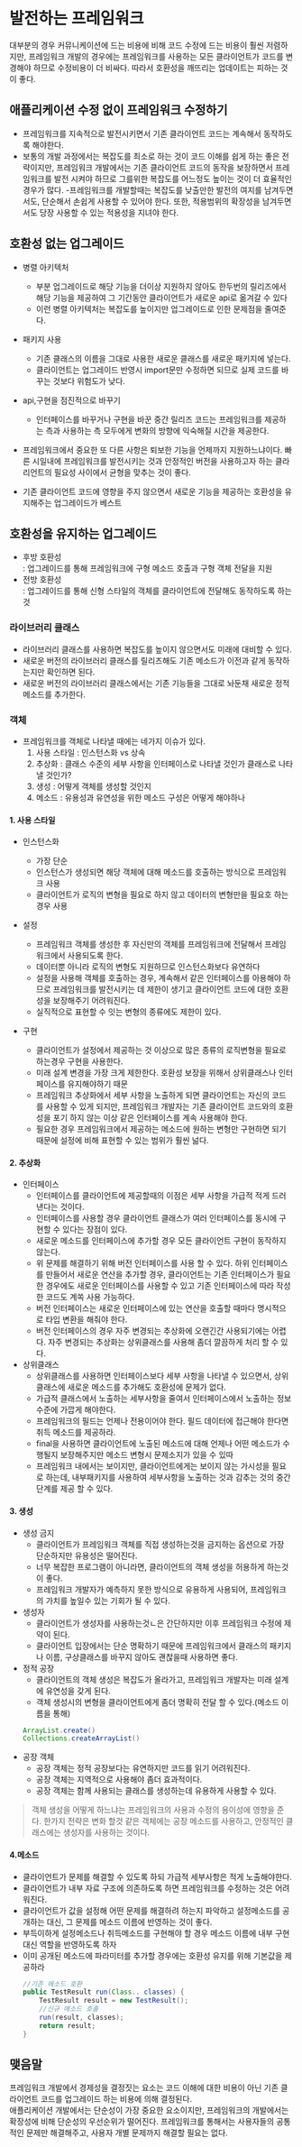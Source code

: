 # 발전하는 프레임워크

대부분의 경우 커뮤니케이션에 드는 비용에 비해 코드 수정에 드는 비용이 훨씬 저렴하지만, 프레임워크 개발의 경우에는 프레임워크를 사용하는 모든 클라이언트가 코드를 변경해야 하므로 수정비용이 더 비싸다. 따라서 호환성을 깨뜨리는 업데이트는 피하는 것이 좋다.

## 애플리케이션 수정 없이 프레임워크 수정하기
- 프레임워크를 지속적으로 발전시키면서 기존 클라이언트 코드는 계속해서 동작하도록 해야한다.
- 보통의 개발 과정에서는 복잡도를 최소로 하는 것이 코드 이해를 쉽게 하는 좋은 전략이지만, 프레임워크 개발에서는 기존 클라이언트 코드의 동작을 보장하면서 프레임워크를 발전 시켜야 하므로 그를위한 복잡도를 어느정도 높이는 것이 더 효율적인 경우가 많다.
-프레임워크를 개발할때는 복잡도를 낮출만한 발전의 여지를 남겨두면서도, 단순해서 손쉽게 사용할 수 있어야 한다. 또한, 적용범위의 확장성을 남겨두면서도 당장 사용할 수 있는 적용성을 지녀야 한다.

## 호환성 없는 업그레이드 
- 병렬 아키텍처 
    - 부분 업그레이드로 해당 기능을 더이상 지원하지 않아도 한두번의 릴리즈에서 해당 기능을 제공하여 그 기간동안 클라이언트가 새로운 api로 옮겨갈 수 있다
    - 이런 병렬 아키텍처는 복잡도를 높이지만 업그레이드로 인한 문제점을 줄여준다.
- 패키지 사용
    - 기존 클래스의 이름을 그대로 사용한 새로운 클래스를 새로운 패키지에 넣는다.
    - 클라이언트는 업그레이드 반영시 import문만 수정하면 되므로 실제 코드를 바꾸는 것보다 위험도가 낮다.
- api,구현을 점진적으로 바꾸기
    - 인터페이스를 바꾸거나 구현을 바꾼 중간 릴리즈 코드는 프레임워크를 제공하는 측과 사용하는 측 모두에게 변화의 방향에 익숙해질 시간을 제공한다. 

- 프레임워크에서 중요한 또 다른 사항은 퇴보한 기능을 언제까지 지원하느냐이다.  빠른 시일내에 프레임워크를 발전시키는 것과 안정적인 버전을 사용하고자 하는 클라리언트의 필요성 사이에서 균형을 맞추는 것이 좋다.
- 기존 클라이언트 코드에 영향을 주지 않으면서 새로운 기능을 제공하는 호환성을 유지해주는 업그레이드가 베스트


## 호환성을 유지하는 업그레이드
- 후방 호환성  
    : 업그레이드를 통해 프레임워크에 구형 메소드 호출과 구형 객체 전달을 지원
- 전방 호환성  
    : 업그레이드를 통해 신형 스타일의 객체를 클라이언트에 전달해도 동작하도록 하는것

### 라이브러리 클래스
- 라이브러리 클래스를 사용하면 복잡도를 높이지 않으면서도 미래에 대비할 수 있다.
- 새로운 버전의 라이브러리 클래스를 릴리즈해도 기존 메소드가 이전과 같게 동작하는지만 확인하면 된다.
- 새로운 버전의 라이브러리 클래스에서는 기존 기능들을 그대로 놔둔채 새로운 정적 메소드를 추가한다.

### 객체
- 프레임워크를 객체로 나타낼 때에는 네가지 이슈가 있다.
    1. 사용 스타일 : 인스턴스화 vs 상속
    2. 추상화 : 클래스 수준의 세부 사항을 인터페이스로 나타낼 것인가 클래스로 나타낼 것인가?
    3. 생성 : 어떻게 객체를 생성할 것인지
    4. 메소드 : 유용성과 유연성을 위한 메소드 구성은 어떻게 해야하나
#### 1. 사용 스타일
- 인스턴스화 
    - 가장 단순
    - 인스턴스가 생성되면 해당 객체에 대해 메소드를 호출하는 방식으로 프레임워크 사용
    - 클라이언트가 로직의 변형을 필요로 하지 않고 데이터의 변형만을 필요호 하는 경우 사용

- 설정 
    - 프레임워크 객체를 생성한 후 자신만의 객체를 프레임워크에 전달해서 프레임워크에서 사용되도록 한다.
    - 데이터뿐 아니라 로직의 변형도 지원하므로 인스턴스화보다 유연하다
    - 설정을 사용해 객체를 호출하는 경우, 계속해서 같은 인터페이스를 아용해야 하므로 프레임워크를 발전시키는 데 제한이 생기고 클라이언트 코드에 대한 호환성을 보장해주기 어려워진다.
    - 실직적으로 표현할 수 잇는 변형의 종류에도 제한이 있다.

- 구현
    - 클라이언트가 설정에서 제공하는 것 이상으로 많은 종류의 로직변형을 필요로 하는경우 구현을 사용한다.
    - 미래 설계 변경을 가장 크게 제한한다.  호환성 보장을 위해서 상위클래스나 인터페이스를 유지해야하기 때문
    - 프레임워크 추상화에서 세부 사항을 노출하게 되면 클라이언트는 자신의 코드를 사용할 수 있게 되지만, 프레임워크 개발자는 기존 클라이언트 코드와의 호환성을 포기 하지 않는 이상 같은 인터페이스를 계속 사용해야 한다.
    - 필요한 경우 프레임워크에서 제공하는 메소드에 원하는 변형만 구현하면 되기때문에 설정에 비해 표현할 수 있는 범위가 훨씬 넒다.

#### 2. 추상화 
- 인터페이스 
    - 인터페이스를 클라이언트에 제공할때의 이점은 세부 사항을 가급적 적게 드러낸다는 것이다.
    - 인터페이스를 사용할 경우 클라이언트 클래스가 여러 인터페이스를 동시에 구현할 수 있다는 장점이 있다.
    - 새로운 메소드를 인터페이스에 추가할 경우 모든 클라이언트 구현이 동작하지 않는다. 
    - 위 문제를 해결하기 위해 버전 인터페이스를 사용 할 수 있다. 하위 인터페이스를 만들어서 새로운 연산을 추가할 경우, 클라이언트는 기존 인터페이스가 필요한 경우에도 새로운 인터페이스를 사용할 수 있고 기존 인터페이스에 따라 작성한 코드도 계쏙 사용 가능하다.
    - 버전 인터페이스는 새로운 인터페이스에 있는 연산을 호출할 때마다 명시적으로 타입 변환을 해줘야 한다.
    - 버전 인터페이스의 경우 자주 변경되는 추상화에 오랜긴간 사용되기에는 어렵다. 자주 변경되는 추상화는 상위클래스를 사용해 좀더 깔끔하게 처리 할 수 있다.
- 상위클래스
    - 상위클래스를 사용하면 인터페이스보다 세부 사항을 나타낼 수 있으면서, 상위클래스에 새로운 메소드를 추가해도 호환성에 문제가 없다. 
    - 가급적 클래스에서 노출하는 세부사항을 줄여서 인터페이스에서 노출하는 정보 수준에 가깝게 해야한다.
    - 프레임워크의 필드는 언제나 전용이어야 한다. 필드 데이터에 접근해야 한다면 취득 메소드를 제공하라.
    - final을 사용하면 클라이언트에 노출된 메소드에 대해 언제나 어떤 메소드가 수행될지 보장해주지만 메소드 변형시 문제소지가 있을 수 있따
    - 프레임워크 내에서는 보이지만, 클라이언트에게는 보이지 않는 가시성을 필요로 하는데, 내부패키지를 사용하여 세부사항을 노출하는 것과 감추는 것의 중간 단계를 제공 할 수 있다.

#### 3. 생성
- 생성 금지
    - 클라이언트가 프레임워크 객체를 직접 생성하는것을 금지하는 옵션으로 가장 단순하지만 유용성은 떨어진다.
    - 너무 복잡한 프로그램이 아니라면, 클라이언트의 객체 생성을 허용하게 하는것이 좋다.
    - 프레임워크 개발자가 예측하지 못한 방식으로 유용하게 사용되어, 프레임워크의 가치를 높일수 있는 기회가 될 수 있다.
- 생성자 
    - 클라이언트가 생성자를 사용하는것ㄴ은 간단하지만 이후 프레임워크 수정에 제약이 된다.
    - 클라이언트 입장에서는 단순 명확하기 때문에 프레임워크에서 클래스의 패키지나 이름, 구상클래스를 바꾸지 않아도 괜찮을때 사용하면 좋다.
- 정적 공장
    - 클라이언트의 객체 생성은 복잡도가 올라가고, 프레임워크 개발자는 미래 설계에 유연성을 갖게 된다.
    - 객체 생성시의 변형을 클라이언트에게 좀더 명확히 전달 할 수 있다.(메소드 이름을 통해)
    ```java
    ArrayList.create()
    Collections.createArrayList()
    ```
- 공장 객체
    - 공장 객체는 정적 공장보다는 유연하지만 코드를 읽기 어려워진다. 
    - 공장 객체는 지역적으로 사용해야 좀더 효과적이다. 
    - 공장 객체는 함께 사용되는 클래스를 생성하는데 유용하게 사용할 수 있다. 

> 객체 생성을 어떻게 하느냐는 프레임워크의 사용과 수정의 용이성에 영향을 준다. 한가지 전략은 변화 할것 같은 객체에는 공장 메소드를 사용하고, 안정적인 클래스에는 생성자를 사용하는 것이다.

#### 4.메소드
- 클라이언트가 문제를 해결할 수 있도록 하되 가급적 세부사항은 적게 노출해야한다.
- 클라이언트가 내부 자료 구조에 의존하도록 하면 프레임워크를 수정하는 것은 어려워진다.
- 클라이언트가 값을 설정해 어떤 문제를 해결하려 하는지 파악하고 설정메소드를 공개하는 대신, 그 문제를 메소드 이름에 반영하는 것이 좋다.
- 부득이하게 설정메소드나 취득메소드를 구현해야 할 경우 메소드 이름에 내부 구현 대신 역할을 반영하도록 하자
- 이미 공개된 메소드에 파라미터를 추가할 경우에는 호환성 유지를 위해 기본값을 제공하라
    ```java
    //기존 메소드 호환
    public TestResult run(Class.. classes) {
        TestResult result = new TestResult();
        //신규 메소드 호출
        run(result, classes);
        return result;
    } 
    ```

## 맺음말
프레임워크 개발에서 경제성을 결정짓는 요소는 코드 이해에 대한 비용이 아닌 기존 클라이언트 코드를 업그레이드 하는 비용에 의해 결정된다.  
애플리케이션 개발에서는 단순성이 가장 중요한 요소이지만, 프레임워크의 개발에서는 확장성에 비해 단순성의 우선순위가 떨어진다. 프레임워크를 통해서는 사용자들의 공통적인 문제만 해결해주고, 사용자 개별 문제까지 해결할 필요는 없다.   
